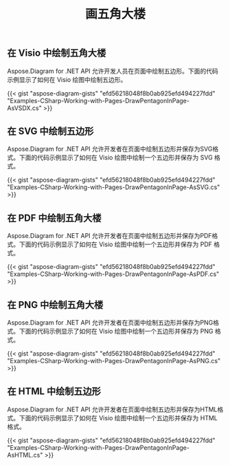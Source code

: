 ﻿---
title: 画五角大楼
type: docs
weight: 40
url: /zh/net/drawing/draw-pentagon
description: 本节介绍如何在visio页面用Aspose.Diagram画五边形。支持用C#画五边形并保存为pdf、svg、html、image、xps等格式。
---
## **在 Visio 中绘制五角大楼**
Aspose.Diagram for .NET API 允许开发人员在页面中绘制五边形。下面的代码示例显示了如何在 Visio 绘图中绘制五边形。

{{< gist "aspose-diagram-gists" "efd56218048f8b0ab925efd494227fdd" "Examples-CSharp-Working-with-Pages-DrawPentagonInPage-AsVSDX.cs" >}}

## **在 SVG 中绘制五边形**
Aspose.Diagram for .NET API 允许开发者在页面中绘制五边形并保存为SVG格式。下面的代码示例显示了如何在 Visio 绘图中绘制一个五边形并保存为 SVG 格式。

{{< gist "aspose-diagram-gists" "efd56218048f8b0ab925efd494227fdd" "Examples-CSharp-Working-with-Pages-DrawPentagonInPage-AsSVG.cs" >}}

## **在 PDF 中绘制五角大楼**
Aspose.Diagram for .NET API 允许开发者在页面中绘制五边形并保存为PDF格式。下面的代码示例显示了如何在 Visio 绘图中绘制一个五边形并保存为 PDF 格式。

{{< gist "aspose-diagram-gists" "efd56218048f8b0ab925efd494227fdd" "Examples-CSharp-Working-with-Pages-DrawPentagonInPage-AsPDF.cs" >}}

## **在 PNG 中绘制五角大楼**
Aspose.Diagram for .NET API 允许开发者在页面中绘制五边形并保存为PNG格式。下面的代码示例显示了如何在 Visio 绘图中绘制一个五边形并保存为 PNG 格式。

{{< gist "aspose-diagram-gists" "efd56218048f8b0ab925efd494227fdd" "Examples-CSharp-Working-with-Pages-DrawPentagonInPage-AsPNG.cs" >}}

## **在 HTML 中绘制五边形**
Aspose.Diagram for .NET API 允许开发者在页面中绘制五边形并保存为HTML格式。下面的代码示例显示了如何在 Visio 绘图中绘制一个五边形并保存为 HTML 格式。

{{< gist "aspose-diagram-gists" "efd56218048f8b0ab925efd494227fdd" "Examples-CSharp-Working-with-Pages-DrawPentagonInPage-AsHTML.cs" >}}
